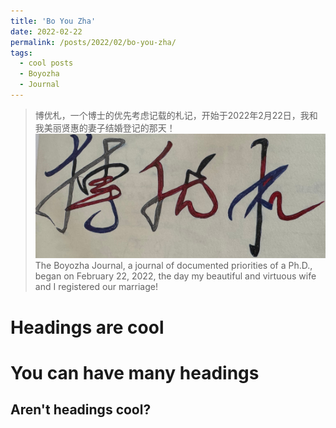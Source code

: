 ```yaml
---
title: 'Bo You Zha'
date: 2022-02-22
permalink: /posts/2022/02/bo-you-zha/
tags:
  - cool posts
  - Boyozha
  - Journal
---
```

> 博优札，一个博士的优先考虑记载的札记，开始于2022年2月22日，我和我美丽贤惠的妻子结婚登记的那天！
> <br/><img src='/images/boyozha/boyouzha.jpeg'>
> The Boyozha Journal, a journal of documented priorities of a Ph.D., began on February 22, 2022, the day my beautiful and virtuous wife and I registered our marriage!

Headings are cool
======

You can have many headings
======

Aren't headings cool?
------
